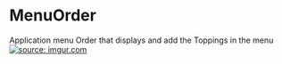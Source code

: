 # MenuOrder
Application menu Order that displays and add the Toppings in the menu
<a href="http://imgur.com/Cqajx88"><img src="http://i.imgur.com/Cqajx88.gif" title="source: imgur.com" /></a>
